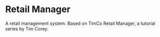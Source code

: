 # Retail Manager
A retail management system. Based on TimCo Retail Manager, a tutorial series by Tim Corey.
